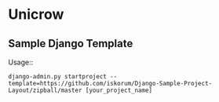 Unicrow
=======

Sample Django Template
----------------------

Usage::

    django-admin.py startproject --template=https://github.com/iskorum/Django-Sample-Project-Layout/zipball/master [your_project_name]


